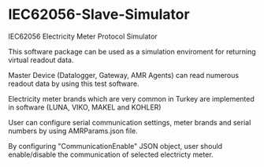 # IEC62056-Slave-Simulator
IEC62056 Electricity Meter Protocol Simulator 

This software package can be used as a simulation enviroment for returning virtual readout data.

Master Device (Datalogger, Gateway, AMR Agents) can read numerous readout data by using this test software.

Electricity meter brands which are very common in Turkey are implemented in software (LUNA, VIKO, MAKEL and KOHLER)

User can configure serial communication settings, meter brands and serial numbers by using AMRParams.json file.

By configuring "CommunicationEnable" JSON object, user should enable/disable the communication of selected electricty meter.
